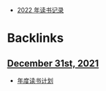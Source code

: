 - [2022 年读书记录](<2022 年读书记录.md>)

# Backlinks
## [December 31st, 2021](<December 31st, 2021.md>)
- [年度读书计划](<年度读书计划.md>)

